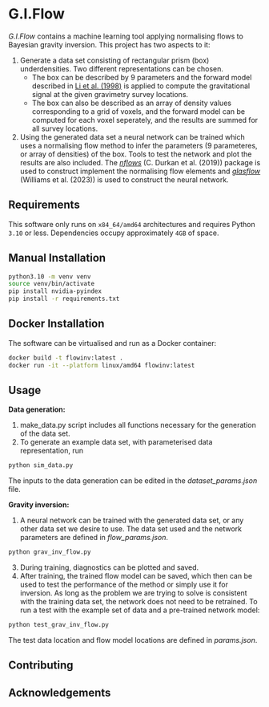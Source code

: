 # G.I.Flow
_G.I.Flow_ contains a machine learning tool applying normalising flows to Bayesian gravity inversion. This project has two aspects to it:
1. Generate a data set consisting of rectangular prism (box) underdensities. Two different representations can be chosen.
   - The box can be described by 9 parameters and the forward model described in [Li et al. (1998)](https://link.springer.com/article/10.1023/A:1006554408567) is applied to compute the gravitational signal at the given gravimetry survey locations.
   - The box can also be described as an array of density values corresponding to a grid of voxels, and the forward model can be computed for each voxel seperately, and the results are summed for all survey locations.
2. Using the generated data set a neural network can be trained which uses a normalising flow method to infer the parameters (9 parameteres, or array of densities) of the box. Tools to test the network and plot the results are also included.
The [_nflows_](https://github.com/uofgravity/nflows#citing-nflows) (C. Durkan et al. (2019)) package is used to construct implement the normalising flow elements and [_glasflow_](https://github.com/uofgravity/glasflow) (Williams et al. (2023)) is used to construct the neural network. 

## Requirements

This software only runs on `x84_64/amd64` architectures and requires Python `3.10` or less. Dependencies occupy approximately `4GB` of space.

## Manual Installation

```bash
python3.10 -m venv venv
source venv/bin/activate
pip install nvidia-pyindex
pip install -r requirements.txt
```

## Docker Installation

The software can be virtualised and run as a Docker container:

```bash
docker build -t flowinv:latest .
docker run -it --platform linux/amd64 flowinv:latest
```

## Usage
**Data generation:**
1. make_data.py script includes all functions necessary for the generation of the data set.
2. To generate an example data set, with parameterised data representation, run
```bash
python sim_data.py
```
The inputs to the data generation can be edited in the *dataset_params.json* file.

**Gravity inversion:**
1. A neural network can be trained with the generated data set, or any other data set we desire to use. The data set used and the network parameters are defined in *flow_params.json*.

```bash
python grav_inv_flow.py
```
3. During training, diagnostics can be plotted and saved.
4. After training, the trained flow model can be saved, which then can be used to test the performance of the method or simply use it for inversion. As long as the problem we are trying to solve is consistent with the training data set, the network does not need to be retrained.
To run a test with the example set of data and a pre-trained network model:
```bash
python test_grav_inv_flow.py
```
The test data location and flow model locations are defined in _params.json_.
## Contributing

## Acknowledgements
